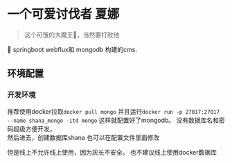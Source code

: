 # 一个可爱讨伐者 夏娜
> 这个可饿的大魔王👹，当然要打败他

📍 springboot webflux和 mongodb 构建的cms.

## 环境配置
###  开发环境
推荐使用docker拉取`docker pull mongo`
并且运行`docker run -p 27017:27017 --name shana_mongo -itd mongo` 
这样就配置好了mongodb。 没有数据库名和密码超级方便开发。  
然后进去，创建数据库shana
也可以在配置文件里面修改

但是线上不允许线上使用，因为灰长不安全。 也不建议线上使用docker数据库
